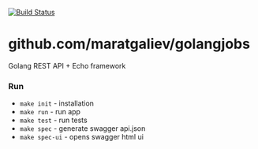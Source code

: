 [![Build Status](https://travis-ci.org/maratgaliev/golangjobs.svg?branch=master)](https://travis-ci.org/maratgaliev/golangjobs)

# github.com/maratgaliev/golangjobs

Golang REST API + Echo framework

### Run
- `make init` - installation
- `make run`  - run app
- `make test` - run tests
- `make spec` - generate swagger api.json
- `make spec-ui` - opens swagger html ui
